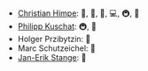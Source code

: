 * [Christian Himpe](https://github.com/gramian): 🤔, 🔬, 📆, 💻, 🚇, 📖
* [Philipp Kuschat](https://zivgitlab.uni-muenster.de/pkuschat): 🚇, 📓
* Holger Przibytzin: 📓
* Marc Schutzeichel: 💼 
* [Jan-Erik Stange](https://github.com/janerikst): 🎨
